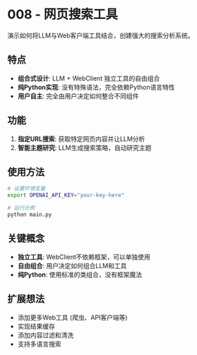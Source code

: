 # 008 - 网页搜索工具

演示如何将LLM与Web客户端工具结合，创建强大的搜索分析系统。

## 特点

- **组合式设计**: LLM + WebClient 独立工具的自由组合
- **纯Python实现**: 没有特殊语法，完全依赖Python语言特性
- **用户自主**: 完全由用户决定如何整合不同组件

## 功能

1. **指定URL搜索**: 获取特定网页内容并让LLM分析
2. **智能主题研究**: LLM生成搜索策略，自动研究主题

## 使用方法

```bash
# 设置环境变量
export OPENAI_API_KEY="your-key-here"

# 运行示例
python main.py
```

## 关键概念

- **独立工具**: WebClient不依赖框架，可以单独使用
- **自由组合**: 用户决定如何组合LLM和工具
- **纯Python**: 使用标准的类组合，没有框架魔法

## 扩展想法

- 添加更多Web工具 (爬虫、API客户端等)
- 实现结果缓存
- 添加内容过滤和清洗
- 支持多语言搜索